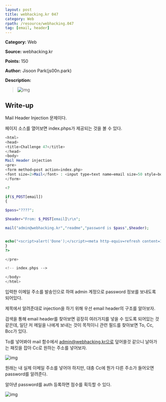 ```yaml
---
layout: post
title: webhacking.kr 047
category: Web
rpath: /resource/webhacking.047
tag: [email, header] 
---
```


**Category:** Web

**Source:** webhacking.kr

**Points:** 150

**Author:** Jisoon Park(js00n.park)

**Description:** 

>![img]({{page.rpath|prepend:site.baseurl}}/prob.png)

## Write-up

Mail Header Injection 문제이다.

페이지 소스를 열어보면 index.phps가 제공되는 것을 볼 수 있다.

```php
<html>
<head>
<title>Challenge 47</title>
</head>
<body>
Mail Header injection
<pre>
<form method=post action=index.php>
<font size=2>Mail</font> : <input type=text name=email size=50 style=border:0 maxlength=50><input type=submit>
</form>

<?

if($_POST[email])
{

$pass="????";

$header="From: $_POST[email]\r\n";

mail("admin@webhacking.kr","readme","password is $pass",$header);


echo("<script>alert('Done');</script><meta http-equiv=refresh content=1>");
}
?>

</pre>

<!-- index.phps -->

</body>
</html>
```

입력한 이메일 주소를 발송인으로 하여 admin 계정으로 password 정보를 보내도록 되어있다.

제목에서 알려준대로 injection을 하기 위해 우선 email header의 구조를 알아보자.

검색을 통해 email header를 찾아보면 굉장히 여러가지를 넣을 수 있도록 되어있는 것 같은데, 일단 저 메일을 나에게 보내는 것이 목적이니 관련 필드를 찾아보면 To, Cc, Bcc가 있다.

To를 넣어봐야 mail 함수에서 admin@webhacking.kr으로 덮어쓸것 같으니 날아가는 패킷을 잡아 Cc로 원하는 주소를 넣어보자.

![img]({{page.rpath|prepend:site.baseurl}}/request.png)

원래는 내 실제 이메일 주소를 넣어야 하지만, 대충 Cc에 뭔가 다른 주소가 들어오면 password를 알려준다.

알아낸 password를 auth 등록하면 점수를 획득할 수 있다.

![img]({{page.rpath|prepend:site.baseurl}}/flag.png)
